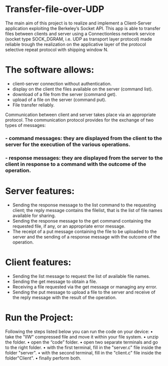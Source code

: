 # Transfer-file-over-UDP

The main aim of this project is to realize and implement a Client-Server application exploiting the Berkeley’s Socket API. This app is able to transfer files between clients and server using a Connectionless network service (socket type SOCK_DGRAM, i.e. UDP as transport layer protocol) made reliable trough the realization on the applicative layer of the protocol selective repeat protocol with shipping window N.

# The software allows:

- client-server connection without authentication.
- display on the client the files available on the server (command list).
- download of a file from the server (command get).
- upload of a file on the server (command put).
- File transfer reliably.

Communication between client and server takes place via an appropriate protocol. The communication protocol provides for the exchange of two types of messages:

### - command messages: they are displayed from the client to the server for the execution of the various operations.
### - response messages: they are displayed from the server to the client in response to a command with the outcome of the operation.

# Server features:

- Sending the response message to the list command to the requesting client; the reply message contains the filelist, that is the list of file names available for sharing.
- Sending the response message to the get command containing the requested file, if any, or an appropriate error message.
- The receipt of a put message containing the file to be uploaded to the server and the sending of a response message with the outcome of the operation. 

# Client features:

- Sending the list message to request the list of available file names.
- Sending the get message to obtain a file.
- Receiving a file requested via the get message or managing any error.
- Sending the put message to upload a file to the server and receive of the reply message with the result of the operation.

# Run the Project: 
Following the steps listed below you can run the code on your device: 
• take the "IIW" compressed file and move it within your file system.
• unzip the folder.
• open the “code” folder.
• open two separate terminals and go to the right folder.
• with the first terminal, fill in the "server.c" file inside the folder "server".
• with the second terminal, fill in the "client.c" file inside the folder"Client".
• finally perform both.
